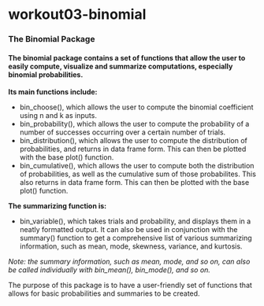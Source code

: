 # workout03-binomial

### The Binomial Package

#### The binomial package contains a set of functions that allow the user to easily compute, visualize and summarize computations, especially binomial probabilities.

**Its main functions include:**
  * bin_choose(), which allows the user to compute the binomial coefficient using n and k as inputs.
* bin_probability(), which allows the user to compute the probability of a number of successes occurring over a certain number of trials.
* bin_distribution(), which allows the user to compute the distribution of probabilities, and returns in data frame form. This can then be plotted with the base plot() function.
* bin_cumulative(), which allows the user to compute both the distribution of probabilities, as well as the cumulative sum of those probabilites. This also returns in data frame form. This can then be plotted with the base plot() function.

**The summarizing function is:**
  * bin_variable(), which takes trials and probability, and displays them in a neatly formatted output. It can also be used in conjunction with the summary() function to get a comprehensive list of various summarizing information, such as mean, mode, skewness, variance, and kurtosis.

*Note: the summary information, such as mean, mode, and so on, can also be called individually with bin_mean(), bin_mode(), and so on.*
  
  The purpose of this package is to have a user-friendly set of functions that allows for basic probabilities and summaries to be created.
